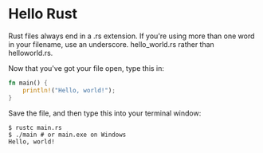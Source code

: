 # Hello Rust

Rust files always end in a .rs extension. If you're using more than one word in your filename, use an underscore. hello_world.rs rather than helloworld.rs.

Now that you've got your file open, type this in:

```rust
fn main() {
    println!("Hello, world!");
}
```

Save the file, and then type this into your terminal window:

```shell
$ rustc main.rs
$ ./main # or main.exe on Windows
Hello, world!
```

